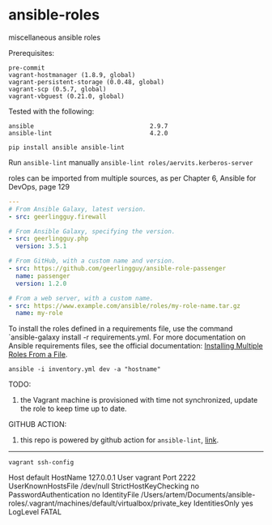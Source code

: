 # ansible-roles
miscellaneous ansible roles

Prerequisites:

```
pre-commit
vagrant-hostmanager (1.8.9, global)
vagrant-persistent-storage (0.0.48, global)
vagrant-scp (0.5.7, global)
vagrant-vbguest (0.21.0, global)
```

Tested with the following:
```
ansible                                2.9.7
ansible-lint                           4.2.0
```

`pip install ansible ansible-lint`

Run `ansible-lint` manually
`ansible-lint roles/aervits.kerberos-server`

roles can be imported from multiple sources, as per Chapter 6, Ansible for DevOps, page 129

```yml
---
# From Ansible Galaxy, latest version.
- src: geerlingguy.firewall

# From Ansible Galaxy, specifying the version.
- src: geerlingguy.php
  version: 3.5.1

# From GitHub, with a custom name and version.
- src: https://github.com/geerlingguy/ansible-role-passenger
  name: passenger
  version: 1.2.0

# From a web server, with a custom name.
- src: https://www.example.com/ansible/roles/my-role-name.tar.gz
  name: my-role
```

To install the roles defined in a requirements file, use the command `ansible-galaxy install -r requirements.yml. For more documentation on Ansible requirements files, see the official documentation: [Installing Multiple Roles From a File](https://galaxy.ansible.com/docs/using/installing.html#installing-multiple-roles-from-a-file).

`ansible -i inventory.yml dev -a "hostname"`

TODO:
1. the Vagrant machine is provisioned with time not synchronized, update the role to keep time up to date.


GITHUB ACTION:
1. this repo is powered by github action for `ansible-lint`, [link](https://github.com/marketplace/actions/ansible-lint).

----------------
`vagrant ssh-config`

Host default
  HostName 127.0.0.1
  User vagrant
  Port 2222
  UserKnownHostsFile /dev/null
  StrictHostKeyChecking no
  PasswordAuthentication no
  IdentityFile /Users/artem/Documents/ansible-roles/.vagrant/machines/default/virtualbox/private_key
  IdentitiesOnly yes
  LogLevel FATAL

